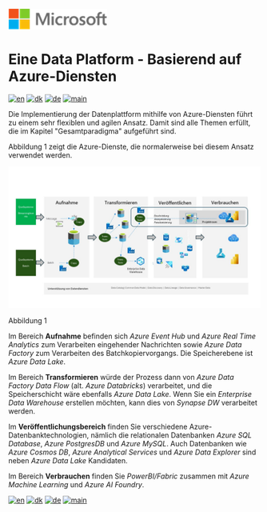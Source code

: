 ![microsoft](../../images/microsoft.png)

# Eine Data Platform - Basierend auf Azure-Diensten

[![en](https://img.shields.io/badge/lang-en-blue.svg)](Azure.md)
[![dk](https://img.shields.io/badge/lang-da-red.svg)](Azure-da.md)
[![de](https://img.shields.io/badge/lang-de-yellow.svg)](Azure-de.md)
[![main](https://img.shields.io/badge/main-document-green.svg)](../../README.md)

Die Implementierung der Datenplattform mithilfe von Azure-Diensten führt zu einem sehr flexiblen und agilen Ansatz. Damit sind alle Themen erfüllt, die im Kapitel "Gesamtparadigma" aufgeführt sind.

Abbildung 1 zeigt die Azure-Dienste, die normalerweise bei diesem Ansatz verwendet werden.

![figure 1](../../images/german/Slide5.JPG)

Abbildung 1

Im Bereich **Aufnahme** befinden sich *Azure Event Hub* und *Azure Real Time Analytics* zum Verarbeiten eingehender Nachrichten sowie *Azure Data Factory* zum Verarbeiten des Batchkopiervorgangs. Die Speicherebene ist *Azure Data Lake*.

Im Bereich **Transformieren** würde der Prozess dann von *Azure Data Factory Data Flow* (alt. *Azure Databricks*) verarbeitet, und die Speicherschicht wäre ebenfalls *Azure Data Lake*. Wenn Sie ein *Enterprise Data Warehouse* erstellen möchten, kann dies von *Synapse DW* verarbeitet werden.

Im **Veröffentlichungsbereich** finden Sie verschiedene Azure-Datenbanktechnologien, nämlich die relationalen Datenbanken *Azure SQL Database*, *Azure PostgresDB* und *Azure MySQL*. Auch Datenbanken wie *Azure Cosmos DB*, *Azure Analytical Services* und *Azure Data Explorer* sind neben *Azure Data Lake* Kandidaten.

Im Bereich **Verbrauchen** finden Sie *PowerBI/Fabric* zusammen mit *Azure Machine Learning* und *Azure AI Foundry*.

[![en](https://img.shields.io/badge/lang-en-blue.svg)](Azure.md)
[![dk](https://img.shields.io/badge/lang-da-red.svg)](Azure-da.md)
[![de](https://img.shields.io/badge/lang-de-yellow.svg)](Azure-de.md)
[![main](https://img.shields.io/badge/main-document-green.svg)](../../README.md)